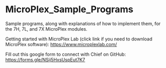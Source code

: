 # MicroPlex_Sample_Programs
Sample programs, along with explanations of how to implement them, for the 7H, 7L, and 7X MicroPlex modules.

Getting started with MicroPlex Lab (click link if you need to download MicroPlex software): https://www.microplexlab.com/

Fill out this google form to connect with Chief on GitHub: https://forms.gle/NSij5HxsUspEut7K7
